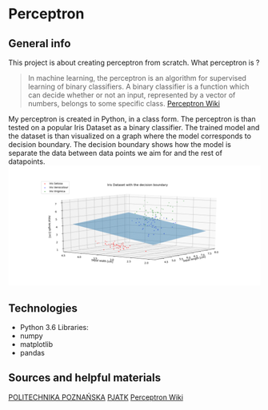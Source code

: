 # Perceptron
## General info
This project is about creating perceptron from scratch. What perceptron is ?

>In machine learning, the perceptron is an algorithm for supervised learning of binary classifiers. A binary classifier is a function which can decide whether or not an input, represented by a vector of numbers, belongs to some specific class.
[Perceptron Wiki](https://en.wikipedia.org/wiki/Perceptron)

My perceptron is created in Python, in a class form. The perceptron is than tested on a popular Iris Dataset as a binary classifier. The trained model and the dataset is than visualized on a graph where the model corresponds to decision boundary. The decision boundary shows how the model is separate the data between data points we aim for and the rest of datapoints.
![Graph](https://github.com/SSketcher/Python---Machine_Learning/blob/master/Singlelayer--Perceptron/Iris%20Dataset%20with%20the%20decision%20boundary%20for%20Iris%20Setos.png)

## Technologies
* Python 3.6
Libraries:
* numpy
* matplotlib
* pandas

## Sources and helpful materials
[POLITECHNIKA POZNAŃSKA](http://www.cs.put.poznan.pl/rklaus/assn/percep.htm)
[PJATK](http://users.pja.edu.pl/~msyd/wyk-nai/perceptron3-pl.pdf)
[Perceptron Wiki](https://en.wikipedia.org/wiki/Perceptron)

